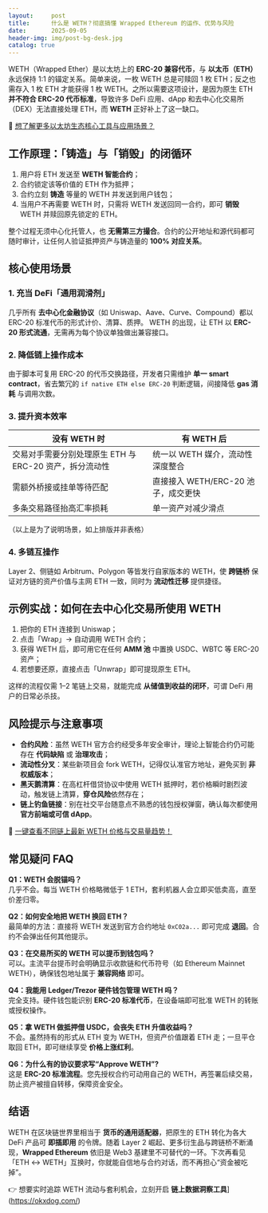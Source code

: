 ```yaml
---
layout:     post
title:      什么是 WETH？彻底搞懂 Wrapped Ethereum 的运作、优势与风险
date:       2025-09-05
header-img: img/post-bg-desk.jpg
catalog: true
---
```


WETH（Wrapped Ether）是以太坊上的 **ERC-20 兼容代币**，与 **以太币（ETH）** 永远保持 1:1 的锚定关系。简单来说，一枚 WETH 总是可赎回 1 枚 ETH；反之也需存入 1 枚 ETH 才能获得 1 枚 WETH。之所以需要这项设计，是因为原生 ETH **并不符合 ERC-20 代币标准**，导致许多 DeFi 应用、dApp 和去中心化交易所（DEX）无法直接处理 ETH，而 **WETH** 正好补上了这一缺口。

👀 [想了解更多以太坊生态核心工具与应用场景？](https://okxdog.com/)

## 工作原理：「铸造」与「销毁」的闭循环

1. 用户将 ETH 发送至 **WETH 智能合约**；  
2. 合约锁定该等价值的 ETH 作为抵押；  
3. 合约立刻 **铸造** 等量的 WETH 并发送到用户钱包；  
4. 当用户不再需要 WETH 时，只需将 WETH 发送回同一合约，即可 **销毁** WETH 并赎回原先锁定的 ETH。

整个过程无须中心化托管人，也 **无需第三方撮合**。合约的公开地址和源代码都可随时审计，让任何人验证抵押资产与铸造量的 **100% 对应关系**。

## 核心使用场景

### 1. 充当 DeFi「通用润滑剂」  
几乎所有 **去中心化金融协议**（如 Uniswap、Aave、Curve、Compound）都以 ERC-20 标准代币的形式计价、清算、质押。 WETH 的出现，让 ETH 以 **ERC-20 形式流通**，无需再为每个协议单独做出兼容接口。

### 2. 降低链上操作成本  
由于脚本可复用 ERC-20 的代币交换路径，开发者只需维护 **单一 smart contract**，省去繁冗的 `if native ETH else ERC-20` 判断逻辑，间接降低 **gas 消耗** 与调用次数。

### 3. 提升资本效率  

| 没有 WETH 时 | 有 WETH 后 |
|--------------|-----------|
| 交易对手需要分别处理原生 ETH 与 ERC-20 资产，拆分流动性 | 统一以 WETH 媒介，流动性深度整合 |
| 需额外桥接或挂单等待匹配 | 直接接入 WETH/ERC-20 池子，成交更快 |
| 多条交易路径抬高汇率损耗 | 单一资产对减少滑点 |

（以上是为了说明场景，如上排版并非表格）

### 4. 多链互操作  
Layer 2、侧链如 Arbitrum、Polygon 等皆发行自家版本的 WETH，使 **跨链桥** 保证对方链的资产价值与主网 ETH 一致，同时为 **流动性迁移** 提供捷径。

## 示例实战：如何在去中心化交易所使用 WETH

1. 把你的 ETH 连接到 Uniswap；  
2. 点击「Wrap」→ 自动调用 WETH 合约；  
3. 获得 WETH 后，即可用它在任何 **AMM 池** 中置换 USDC、WBTC 等 ERC-20 资产；  
4. 若想要还原，直接点击「Unwrap」即可提现原生 ETH。

这样的流程仅需 1–2 笔链上交易，就能完成 **从储值到收益的闭环**，可谓 DeFi 用户的日常必杀技。

## 风险提示与注意事项

- **合约风险**：虽然 WETH 官方合约经受多年安全审计，理论上智能合约仍可能存在 **代码缺陷** 或 **治理攻击**；  
- **流动性分叉**：某些新项目会 fork WETH，记得仅认准官方地址，避免买到 **非权威版本**；  
- **黑天鹅清算**：在高杠杆借贷协议中使用 WETH 抵押时，若价格瞬时剧烈波动，触发链上清算，**穿仓风险**依然存在；  
- **链上钓鱼链接**：别在社交平台随意点不熟悉的钱包授权弹窗，确认每次都使用 **官方前端或可信 dApp**。

🚀 [一键查看不同链上最新 WETH 价格与交易量趋势！](https://okxdog.com/)

## 常见疑问 FAQ

**Q1：WETH 会脱锚吗？**  
几乎不会。每当 WETH 价格略微低于 1 ETH，套利机器人会立即买低卖高，直至价差归零。

**Q2：如何安全地把 WETH 换回 ETH？**  
最简单的方法：直接将 WETH 发送到官方合约地址 `0xC02a...` 即可完成 **退回**。合约不会弹出任何其他提示。

**Q3：在交易所买的 WETH 可以提币到钱包吗？**  
可以。主流平台提币时会明确显示收款链和代币符号（如 Ethereum Mainnet WETH），确保钱包地址属于 **兼容网络** 即可。

**Q4：我能用 Ledger/Trezor 硬件钱包管理 WETH 吗？**  
完全支持。硬件钱包能识别 **ERC-20 标准代币**，在设备端即可批准 WETH 的转账或授权操作。

**Q5：拿 WETH 做抵押借 USDC，会丧失 ETH 升值收益吗？**  
不会。虽然持有的形式从 ETH 变为 WETH，但资产价值跟着 ETH 走；一旦平仓取回 ETH，即可继续享受 **价格上涨红利**。

**Q6：为什么有的协议要求写“Approve WETH”?**  
这是 **ERC-20 标准流程**。您先授权合约可动用自己的 WETH，再签署后续交易，防止资产被擅自转移，保障资金安全。

## 结语

WETH 在区块链世界里相当于 **货币的通用适配器**，把原生的 ETH 转化为各大 DeFi 产品可 **即插即用** 的令牌。随着 Layer 2 崛起、更多衍生品与跨链桥不断涌现，**Wrapped Ethereum** 依旧是 Web3 基建里不可替代的一环。下次再看见「ETH ↔ WETH」互换时，你就能自信地与合约对话，而不再担心“资金被吃掉”。

👉 想要实时追踪 WETH 流动与套利机会，立刻开启 **链上数据洞察工具**](https://okxdog.com/)